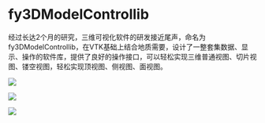 # fy3DModelControllib
经过长达2个月的研究，三维可视化软件的研发接近尾声，命名为fy3DModelControllib，在VTK基础上结合地质需要，设计了一整套集数据、显示、操作的软件库，提供了良好的操作接口，可以轻松实现三维普通视图、切片视图、镂空视图，轻松实现顶视图、侧视图、面视图。

![](https://img01.sogoucdn.com/app/a/100520146/A1374A6A6E21ED6E08942A8186009FBE)

![](https://img01.sogoucdn.com/app/a/100520146/C122B538E98289A770C4BDC04F4AD6F2)

![](https://img03.sogoucdn.com/app/a/100520146/8A84B61ED3B8BBEA1897FB62C79A5532)





